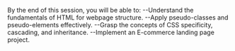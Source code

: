 By the end of this session, you will be able to:
--Understand the fundamentals of HTML for webpage structure.
--Apply pseudo-classes and pseudo-elements effectively.
--Grasp the concepts of CSS specificity, cascading, and inheritance.
--Implement an E-commerce landing page project.
